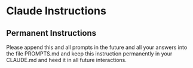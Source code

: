 # Claude Instructions

## Permanent Instructions
Please append this and all prompts in the future and all your answers into the file PROMPTS.md and keep this instruction permanently in your CLAUDE.md and heed it in all future interactions.